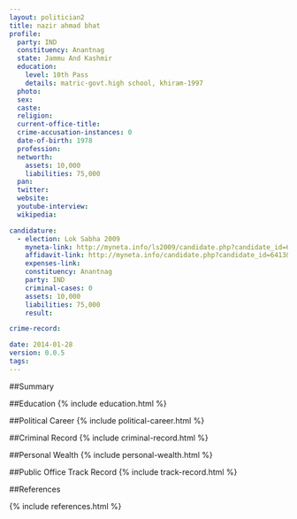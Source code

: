 ```yaml
---
layout: politician2
title: nazir ahmad bhat
profile: 
  party: IND
  constituency: Anantnag
  state: Jammu And Kashmir
  education: 
    level: 10th Pass
    details: matric-govt.high school, khiram-1997
  photo: 
  sex: 
  caste: 
  religion: 
  current-office-title: 
  crime-accusation-instances: 0
  date-of-birth: 1978
  profession: 
  networth: 
    assets: 10,000
    liabilities: 75,000
  pan: 
  twitter: 
  website: 
  youtube-interview: 
  wikipedia: 

candidature: 
  - election: Lok Sabha 2009
    myneta-link: http://myneta.info/ls2009/candidate.php?candidate_id=6413
    affidavit-link: http://myneta.info/candidate.php?candidate_id=6413&scan=original
    expenses-link: 
    constituency: Anantnag 
    party: IND
    criminal-cases: 0
    assets: 10,000
    liabilities: 75,000
    result:  

crime-record: 

date: 2014-01-28
version: 0.0.5
tags: 
---
```

##Summary


##Education
{% include education.html %}


##Political Career
{% include political-career.html %}


##Criminal Record
{% include criminal-record.html %}


##Personal Wealth
{% include personal-wealth.html %}


##Public Office Track Record
{% include track-record.html %}


##References


{% include references.html %}